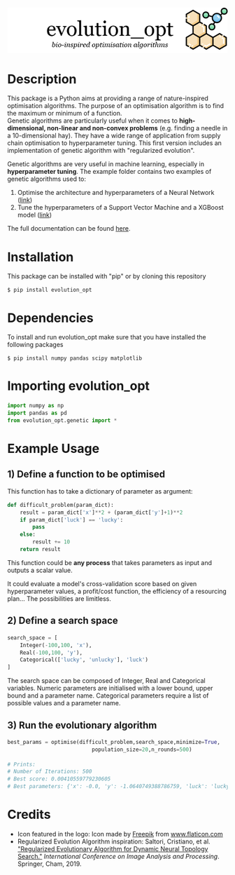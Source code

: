 ![](https://github.com/eliottkalfon/evolution_opt/blob/master/resources/eo_logo.png)

# Description

This package is a Python aims at providing a range of nature-inspired optimisation algorithms. 
The purpose of an optimisation algorithm is to find the maximum or minimum of a function. <br>
Genetic algorithms are particularly useful when it comes to **high-dimensional, non-linear and non-convex problems** (e.g. finding a needle in a 10-dimensional hay). 
They have a wide range of application from supply chain optimisation to hyperparameter tuning.
This first version includes an implementation of genetic algorithm with "regularized evolution".

Genetic algorithms are very useful in machine learning, especially in **hyperparameter tuning**.
The example folder contains two examples of genetic algorithms used to:<br>
1) Optimise the architecture and hyperparameters of a Neural Network ([link](https://github.com/eliottkalfon/evolution_opt/blob/master/example/Neural%20Network%20Optimisation.ipynb))<br>
2) Tune the hyperparameters of a Support Vector Machine and a XGBoost model ([link](https://github.com/eliottkalfon/evolution_opt/blob/master/example/SVM%20and%20XGBoost%20Optimisation.ipynb))

The full documentation can be found [here](https://eliottkalfon.github.io/evolution_opt/).

# Installation

This package can be installed with "pip" or by cloning this repository

    $ pip install evolution_opt
	
# Dependencies

To install and run evolution_opt make sure that you have installed the following packages

    $ pip install numpy pandas scipy matplotlib
	
# Importing evolution_opt

```python
import numpy as np
import pandas as pd
from evolution_opt.genetic import *
```

# Example Usage

## 1) Define a function to be optimised
    
This function has to take a dictionary of parameter as argument:
```python
def difficult_problem(param_dict):
    result = param_dict['x']**2 + (param_dict['y']+1)**2
    if param_dict['luck'] == 'lucky':
        pass
    else:
        result += 10
    return result
```
  This function could be **any process** that takes parameters as input and outputs a scalar value.
    
  It could evaluate a model's cross-validation score based on given hyperparameter values,
  a profit/cost function, the efficiency of a resourcing plan... The possibilities are limitless.
    
 ## 2) Define a search space
```python
search_space = [
    Integer(-100,100, 'x'),
    Real(-100,100, 'y'),
    Categorical(['lucky', 'unlucky'], 'luck')
]
```   
  The search space can be composed of Integer, Real and Categorical variables.
  Numeric parameters are initialised with a lower bound, upper bound and a parameter name.
  Categorical parameters require a list of possible values and a parameter name.
    
  ## 3) Run the evolutionary algorithm
```python
best_params = optimise(difficult_problem,search_space,minimize=True, 
                           population_size=20,n_rounds=500)   

# Prints:
# Number of Iterations: 500
# Best score: 0.00410559779230605
# Best parameters: {'x': -0.0, 'y': -1.0640749388786759, 'luck': 'lucky'}
```

# Credits

- Icon featured in the logo: Icon made by <a href="https://www.flaticon.com/authors/freepik" title="Freepik">Freepik</a> from <a href="https://www.flaticon.com/" title="Flaticon"> www.flaticon.com</a>
- Regularized Evolution Algorithm inspiration: Saltori, Cristiano, et al. ["Regularized Evolutionary Algorithm for Dynamic Neural Topology Search."](https://arxiv.org/abs/1905.06252) *International Conference on Image Analysis and Processing*. Springer, Cham, 2019.





